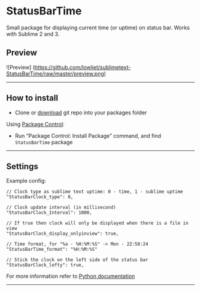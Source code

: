 StatusBarTime
=========================

Small package for displaying current time (or uptime) on status bar.
Works with Sublime 2 and 3.

## Preview

![Preview] (https://github.com/lowliet/sublimetext-StatusBarTime/raw/master/preview.png)

--------------

## How to install

 - Clone or [download](https://github.com/lowliet/sublimetext-StatusBarTime/archive/master.zip) git repo into your packages folder

Using [Package Control](http://wbond.net/sublime_packages/package_control):

 - Run “Package Control: Install Package” command, and find `StatusBarTime` package

--------------

## Settings

Example config:

	// Clock type as sublime text uptime: 0 - time, 1 - sublime uptime
    "StatusBarClock_type": 0,

    // Clock update interval (in millisecond)
    "StatusBarClock_Interval": 1000,

	// If true then clock will only be displayed when there is a file in view
    "StatusBarClock_display_onlyinview": true,

    // Time format, for "%a - %H:%M:%S" -> Mon - 22:58:24
    "StatusBarTime_format": "%H:%M:%S"

    // Stick the clock on the left side of the status bar
    "StatusBarClock_lefty": true,

For more information refer to [Python documentation](http://docs.python.org/2/library/time.html#time.strftime)

--------------
